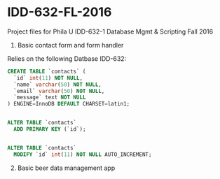 # IDD-632-FL-2016
Project files for Phila U IDD-632-1 Database Mgmt &amp; Scripting Fall 2016

1. Basic contact form and form handler

Relies on the following Datbase IDD-632:

```SQL
CREATE TABLE `contacts` (
  `id` int(11) NOT NULL,
  `name` varchar(50) NOT NULL,
  `email` varchar(50) NOT NULL,
  `message` text NOT NULL
) ENGINE=InnoDB DEFAULT CHARSET=latin1;


ALTER TABLE `contacts`
  ADD PRIMARY KEY (`id`);


ALTER TABLE `contacts`
  MODIFY `id` int(11) NOT NULL AUTO_INCREMENT;
```  

2. Basic beer data management app
